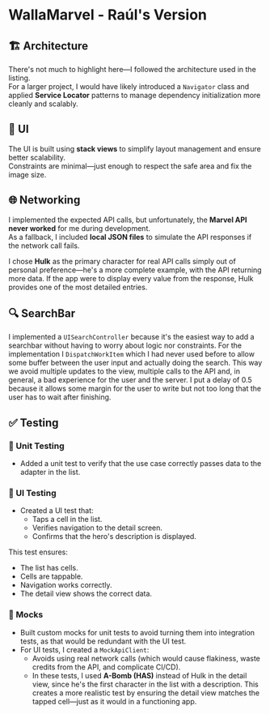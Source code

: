 # WallaMarvel - Raúl's Version

## 🏗 Architecture

There's not much to highlight here—I followed the architecture used in the listing.  
For a larger project, I would have likely introduced a `Navigator` class and applied **Service Locator** patterns to manage dependency initialization more cleanly and scalably.

## 🎨 UI

The UI is built using **stack views** to simplify layout management and ensure better scalability.  
Constraints are minimal—just enough to respect the safe area and fix the image size.

## 🌐 Networking

I implemented the expected API calls, but unfortunately, the **Marvel API never worked** for me during development.  
As a fallback, I included **local JSON files** to simulate the API responses if the network call fails.

I chose **Hulk** as the primary character for real API calls simply out of personal preference—he's a more complete example, with the API returning more data. If the app were to display every value from the response, Hulk provides one of the most detailed entries.

## 🔍 SearchBar

I implemented a `UISearchController` because it's the easiest way to add a searchbar without having to worry about logic nor constraints. 
For the implementation I `DispatchWorkItem` which I had never used before to allow some buffer between the user input and actually doing the search. This way we avoid multiple updates to the view, multiple calls to the API and, in general, a bad experience for the user and the server.
I put a delay of 0.5 because it allows some margin for the user to write but not too long that the user has to wait after finishing.

## ✅ Testing

### 🧪 Unit Testing

- Added a unit test to verify that the use case correctly passes data to the adapter in the list.

### 🧪 UI Testing

- Created a UI test that:
  - Taps a cell in the list.
  - Verifies navigation to the detail screen.
  - Confirms that the hero's description is displayed.

This test ensures:
- The list has cells.
- Cells are tappable.
- Navigation works correctly.
- The detail view shows the correct data.

### 🧪 Mocks

- Built custom mocks for unit tests to avoid turning them into integration tests, as that would be redundant with the UI test.
- For UI tests, I created a `MockApiClient`:
  - Avoids using real network calls (which would cause flakiness, waste credits from the API, and complicate CI/CD).
  - In these tests, I used **A-Bomb (HAS)** instead of Hulk in the detail view, since he's the first character in the list with a description. This creates a more realistic test by ensuring the detail view matches the tapped cell—just as it would in a functioning app.
